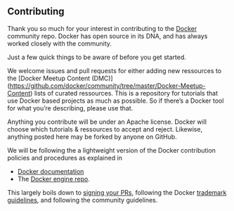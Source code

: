 ## Contributing ##

Thank you so much for your interest in contributing to the [Docker](https://docker.com) community repo. Docker has open source in its DNA, and has always worked closely with the community.

Just a few quick things to be aware of before you get started.

We welcome issues and pull requests for either adding new ressources to the [Docker Meetup Content (DMC)] (https://github.com/docker/community/tree/master/Docker-Meetup-Content) lists of curated ressources. This is a repository for tutorials that use Docker based projects as much as possible. So if there’s a Docker tool for what you’re describing, please use that.

Anything you contribute will be under an Apache license. Docker will choose which tutorials & ressources to accept and reject. Likewise, anything posted here may be forked by anyone on GitHub.

We will be following the a lightweight version of the Docker contribution policies and procedures as explained in
- [Docker documentation](https://docs.docker.com)
- The [Docker engine repo](https://github.com/docker/docker/blob/master/CONTRIBUTING.md).

This largely boils down to [signing your PRs](https://github.com/docker/docker/blob/master/CONTRIBUTING.md#sign-your-work), following the Docker [trademark guidelines](https://www.docker.com/trademark-guidelines), and following the community guidelines.
